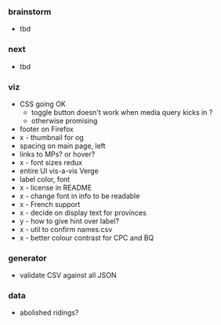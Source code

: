 
### brainstorm

* tbd 

### next

* tbd 

### viz

* CSS going OK
    - toggle button doesn't work when media query kicks in ?
    - otherwise promising
* footer on Firefox
* x - thumbnail for og
* spacing on main page, left
* links to MPs? or hover? 
* x - font sizes redux
* entire UI vis-a-vis Verge
* label color, font
* x - license in README
* x - change font in info to be readable
* x - French support
* x - decide on display text for provinces
* y - how to give hint over label?
* x - util to confirm names.csv 
* x - better colour contrast for CPC and BQ

### generator

* validate CSV against all JSON

### data

* abolished ridings?
